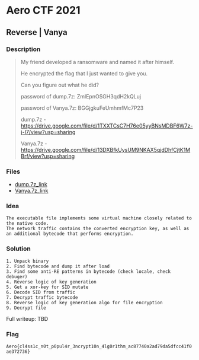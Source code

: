 # Aero CTF 2021

## Reverse | Vanya

### Description

> My friend developed a ransomware and named it after himself. 
> 
> He encrypted the flag that I just wanted to give you.
> 
> Can you figure out what he did? 
> 
> password of dump.7z: ZmlEpnOSGH3qdH2kQLuj
>
> password of Vanya.7z: BGGjgkuFeUmhmfMc7P23
>
> dump.7z - https://drive.google.com/file/d/1TXXTCsC7H76e05yyBNsMDBF6W7z-j-I7/view?usp=sharing
>
> Vanya.7z - https://drive.google.com/file/d/13DXBfkUysUM9NKAX5qjdDhfCjtK1MBrf/view?usp=sharing

### Files

- [dump.7z_link](deploy/dump.7z_link)
- [Vanya.7z_link](deploy/Vanya.7z_link)

### Idea
    The executable file implements some virtual machine closely related to the native code. 
    The network traffic contains the converted encryption key, as well as an additional bytecode that performs encryption. 
    
### Solution
    1. Unpack binary
    2. Find bytecode and dump it after load
    3. Find some anti-RE patterns in bytecode (check locale, check debuger)
    4. Reverse logic of key generation
    5. Get a xor-key for SID mutate
    6. Decode SID from traffic
    7. Decrypt traffic bytecode
    8. Reverse logic of key generation algo for file encryption
    9. Decrypt file

   Full writeup: TBD
### Flag

`Aero{cl4ss1c_n0t_p0pul4r_3ncrypt10n_4lg0r1thm_ac87740a2ad79da5dfcc41f0ae372736}`
